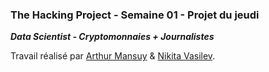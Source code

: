### The Hacking Project - Semaine 01 - Projet du jeudi

***Data Scientist - Cryptomonnaies + Journalistes***


Travail réalisé par [Arthur Mansuy](https://github.com/tutus06) & [Nikita Vasilev](https://github.com/nikitavasilev).